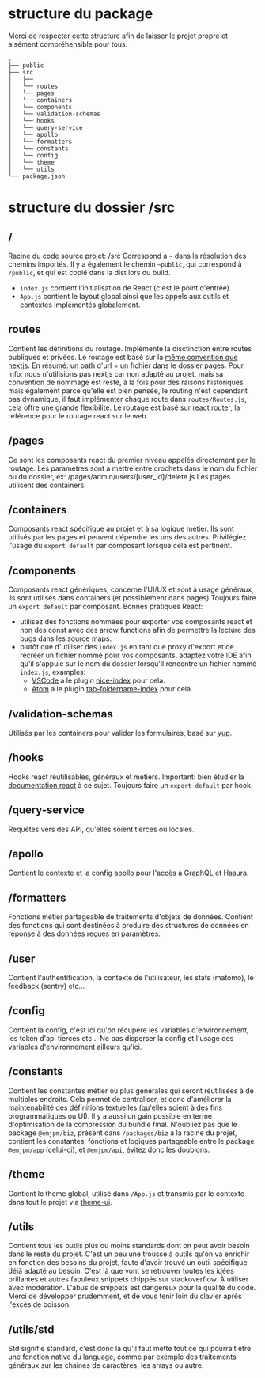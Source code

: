 # structure du package
Merci de respecter cette structure afin de laisser le projet propre
et aisément compréhensible pour tous.
```
.
├── public
├── src
│   ├──
│   └── routes
│   └── pages
│   └── containers
│   └── components
│   └── validation-schemas
│   └── hooks
│   └── query-service
│   └── apollo
│   └── formatters
│   └── constants
│   └── config
│   └── theme
│   └── utils
└── package.json
```

# structure du dossier /src

## /
Racine du code source projet: /src
Correspond à `~` dans la résolution des chemins importés.
Il y a également le chemin `~public`, qui correspond à `/public`, et qui est copié dans la dist lors du build.
- `index.js` contient l'initialisation de React (c'est le point d'entrée).
- `App.js` contient le layout global ainsi que les appels aux outils
et contextes implémentés globalement.

## routes
Contient les définitions du routage.
Implémente la disctinction entre routes publiques et privées.
Le routage est basé sur la [même convention que nextjs](https://essential-dev-skills.com/nextjs/developpons-avec-next/le-routing).
En résumé: un path d'url = un fichier dans le dossier pages.
Pour info: nous n'utilisions pas nextjs car non adapté au projet, mais sa convention de nommage est resté, à la fois pour des raisons historiques mais également parce qu'elle est bien pensée, le routing n'est cependant pas dynamique, il faut implémenter chaque route dans `routes/Routes.js`, cela offre une grande flexibilité.
Le routage est basé sur [react router](https://reactrouter.com/web), la référence pour le routage react sur le web.

## /pages
Ce sont les composants react du premier niveau appelés directement par le routage.
Les parametres sont à mettre entre crochets dans le nom du fichier ou du dossier,
ex: /pages/admin/users/[user_id]/delete.js
Les pages utilisent des containers.

## /containers
Composants react spécifique au projet et à sa logique métier.
Ils sont utilisés par les pages et peuvent dépendre les uns des autres.
Privilégiez l'usage du `export default` par composant lorsque cela est pertinent.

## /components
Composants react génériques, concerne l'UI/UX et sont à usage généraux,
ils sont utilisés dans containers (et possiblement dans pages)
Toujours faire un `export default` par composant.
Bonnes pratiques React:
- utilisez des fonctions nommées pour exporter vos composants react et non des const avec des arrow functions afin de permettre la lecture des bugs dans les source maps.
- plutôt que d'utiliser des `index.js` en tant que proxy d'export et de recréer un fichier nommé pour vos composants, adaptez votre IDE afin qu'il s'appuie sur le nom du dossier lorsqu'il rencontre un fichier nommé `index.js`, examples:  
  - [VSCode](https://code.visualstudio.com/) a le plugin [nice-index](https://marketplace.visualstudio.com/items?itemName=stekoshy.nice-index) pour cela.
  - [Atom](https://atom.io/) a le plugin [tab-foldername-index](https://atom.io/packages/tab-foldername-index) pour cela.

## /validation-schemas
Utilisés par les containers pour valider les formulaires, basé sur [yup](https://github.com/jquense/yup).

## /hooks
Hooks react réutilisables, généraux et métiers.
Important: bien étudier la [documentation react](https://fr.reactjs.org/docs/hooks-reference.html) à ce sujet.
Toujours faire un `export default` par hook.

## /query-service
Requêtes vers des API, qu'elles soient tierces ou locales.

## /apollo
Contient le contexte et la config [apollo](https://www.apollographql.com/) pour l'accès à [GraphQL](https://graphql.org/) et [Hasura](https://hasura.io/).

## /formatters
Fonctions métier partageable de traitements d'objets de données.
Contient des fonctions qui sont destinées à produire des structures de données en réponse à des données reçues en paramètres.

## /user
Contient l'authentification, la contexte de l'utilisateur, les stats (matomo), le feedback (sentry) etc...

## /config
Contient la config, c'est ici qu'on récupère les variables d'environnement,
les token d'api tierces etc...
Ne pas disperser la config et l'usage des variables d'environnement ailleurs qu'ici.

## /constants
Contient les constantes métier ou plus générales qui seront réutilisées à de multiples endroits.
Cela permet de centraliser, et donc d'améliorer la maintenabilité des définitions textuelles (qu'elles soient à des fins programmatiques ou UI).
Il y a aussi un gain possible en terme d'optimisation de la compression du bundle final.
N'oubliez pas que le package `@emjpm/biz`, présent dans `/packages/biz` à la racine du projet, contient les constantes, fonctions et logiques partageable entre le package `@emjpm/app` (celui-ci), et `@emjpm/api`, évitez donc les doublons.

## /theme
Contient le theme global, utilisé dans `/App.js` et transmis par le contexte dans tout le projet via [theme-ui](https://theme-ui.com/).

## /utils
Contient tous les outils plus ou moins standards dont on peut avoir besoin dans le reste du projet.
C'est un peu une trousse à outils qu'on va enrichir en fonction des besoins du projet, faute d'avoir trouvé un outil spécifique déjà adapté au besoin.
C'est là que vont se retrouver toutes les idées brillantes et autres fabuleux snippets chippés sur stackoverflow.
À utiliser avec modération. L'abus de snippets est dangereux pour la qualité du code. Merci de développer prudemment, et de vous tenir loin du clavier après l'excès de boisson.

## /utils/std
Std signifie standard, c'est donc là qu'il faut mette tout ce qui pourrait être une fonction native du language, comme par exemple des traitements généraux sur les chaines de caractères, les arrays ou autre.
